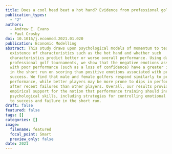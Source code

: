 ```yaml
---
title: Does a cool head beat a hot hand? Evidence from professional golf
publication_types:
  - "2"
authors:
  - Andrew E. Evans
  - Paul Crosby
doi: 10.1016/j.econmod.2021.01.020
publication: Economic Modelling
abstract: This study draws upon psychological models of momentum to test for the
  existence of characteristics such as the hot hand and whether such
  characteristics predict better or worse overall performance. Using data from
  professional golf tournaments, we show that the negative emotions associated
  with poor performance (such as a loss of confidence) have a greater influence
  in the short run on scoring than positive emotions associated with prior
  success. We find that male and female golfers respond similarly to prior hole
  performance, while better players may be more prone to dips in performance
  after recent failures than other players. Overall, our results provide
  empirical support for the notion that performance training should incorporate
  psychological skills, including strategies for controlling emotional responses
  to success and failure in the short run.
draft: false
featured: false
tags: []
categories: []
image:
  filename: featured
  focal_point: Smart
  preview_only: false
date: 2021
---
```

